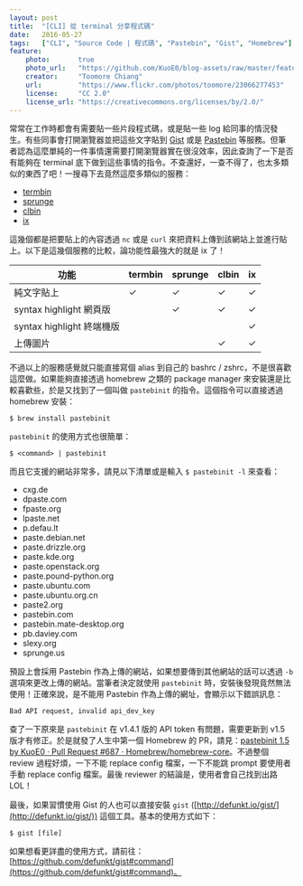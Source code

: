 ```yaml
---
layout: post
title:  "[CLI] 從 terminal 分享程式碼"
date:   2016-05-27
tags:   ["CLI", "Source Code | 程式碼", "Pastebin", "Gist", "Homebrew"]
feature:
    photo:       true
    photo_url:   "https://github.com/KuoE0/blog-assets/raw/master/feature-photos/2016-05-27-cli-share-source-code-from-terminal.jpg"
    creator:     "Toomore Chiang"
    url:         "https://www.flickr.com/photos/toomore/23066277453"
    license:     "CC 2.0"
    license_url: "https://creativecommons.org/licenses/by/2.0/"
---
```


常常在工作時都會有需要貼一些片段程式碼，或是貼一些 log 給同事的情況發生。有些同事會打開瀏覽器並把這些文字貼到 [Gist](https://gist.github.com/) 或是 [Pastebin](http://pastebin.com/) 等服務。但筆者認為這麼單純的一件事情還需要打開瀏覽器實在很沒效率，因此查詢了一下是否有能夠在 terminal 底下做到這些事情的指令。不查還好，一查不得了，也太多類似的東西了吧！一搜尋下去竟然這麼多類似的服務：

- [termbin](http://www.termbin.com/)
- [sprunge](http://sprunge.us/)
- [clbin](https://clbin.com/)
- [ix](http://ix.io/)

這幾個都是把要貼上的內容透過 `nc` 或是 `curl` 來把資料上傳到該網站上並進行貼上。以下是這幾個服務的比較，論功能性最強大的就是 ix 了！

功能                      | termbin | sprunge | clbin | ix
--------------------------|---------|---------|-------|---
純文字貼上                | ✓       | ✓       | ✓     | ✓
syntax highlight 網頁版   |         | ✓       | ✓     | ✓
syntax highlight 終端機版 |         |         |       | ✓
上傳圖片                  |	        |         | ✓     | ✓

不過以上的服務感覺就只能直接寫個 alias 到自己的 bashrc / zshrc，不是很喜歡這麼做。如果能夠直接透過 homebrew 之類的 package manager 來安裝還是比較喜歡些，於是又找到了一個叫做 `pastebinit` 的指令。這個指令可以直接透過 homebrew 安裝：

```
$ brew install pastebinit
```

`pastebinit` 的使用方式也很簡單：

```
$ <command> | pastebinit
```

而且它支援的網站非常多，請見以下清單或是輸入 `$ pastebinit -l` 來查看：

- cxg.de
- dpaste.com
- fpaste.org
- lpaste.net
- p.defau.lt
- paste.debian.net
- paste.drizzle.org
- paste.kde.org
- paste.openstack.org
- paste.pound-python.org
- paste.ubuntu.com
- paste.ubuntu.org.cn
- paste2.org
- pastebin.com
- pastebin.mate-desktop.org
- pb.daviey.com
- slexy.org
- sprunge.us

預設上會採用 Pastebin 作為上傳的網站，如果想要傳到其他網站的話可以透過 `-b` 選項來更改上傳的網站。當筆者決定就使用 `pastebinit` 時，安裝後發現竟然無法使用！正確來說，是不能用 Pastebin 作為上傳的網址，會顯示以下錯誤訊息：

```
Bad API request, invalid api_dev_key
```

查了一下原來是 `pastebinit` 在 v1.4.1 版的 API token 有問題，需要更新到 v1.5 版才有修正。於是就發了人生中第一個 Homebrew 的 PR，請見：[pastebinit 1.5 by KuoE0 · Pull Request #687 · Homebrew/homebrew-core](https://github.com/Homebrew/homebrew-core/pull/687)。不過整個 review 過程好煩，一下不能 replace config 檔案，一下不能跳 prompt 要使用者手動 replace config 檔案。最後 reviewer 的結論是，使用者會自己找到出路 LOL！

最後，如果習慣使用 Gist 的人也可以直接安裝 `gist` ([http://defunkt.io/gist/](http://defunkt.io/gist/)) 這個工具。基本的使用方式如下：

```
$ gist [file]
```

如果想看更詳盡的使用方式，請前往：[https://github.com/defunkt/gist#command](https://github.com/defunkt/gist#command)。
